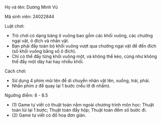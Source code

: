 Họ và tên: Dương Minh Vũ

Mã sinh viên: 24022844


Luật chơi:

  - Trò chơi có dạng bảng ô vuông bao gồm các khối vuông, các chướng ngại vật, ô đích và nhân vật.
  - Bạn phải đẩy toàn bộ khối vuông vượt qua chướng ngại vật để đến đích (số khối vuông bằng số ô đích).
  - Chỉ có thể đẩy từng khối vuông một, và không thể kéo, cũng như không thể đẩy một dãy hai hay nhiều khối.

Cách chơi:

  - Sử dụng 4 phím mũi tên để di chuyển nhân vật lên, xuống, trái, phải.
  - Nhấn phím z để quay lại 1 bước (nếu lỡ đi nhầm).

  
Ngưỡng điểm: 8 - 8.5
  - (1) Game tự viết có thuật toán nằm ngoài chương trình môn học: Thuật toán lùi lại 1 bước; Thuật toán đẩy hộp; Thuật toán đếm số bước đi.
  - (2) Game tự viết có đồ hoạ đơn giản.
